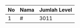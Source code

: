 | No | Nama            | Jumlah Level |
|----|-----------------|--------------|
| 1  | #    |    3011        |
